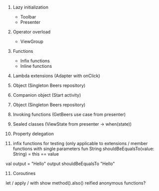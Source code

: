 1. Lazy initialization
    - Toolbar
    - Presenter

2. Operator overload
    - ViewGroup

3. Functions
    - Infix functions
    - Inline functions

4. Lambda extensions (Adapter with onClick)
5. Object (Singleton Beers repository)
6. Companion object (Start activity)
7. Object (Singleton Beers repository)
8. Invoking functions (GetBeers use case from presenter)
9. Sealed classes (ViewState from presenter -> when(state))
10. Property delegation

12. infix functions for testing (only applicable to extensions / member functions with single parameters
fun String shouldBeEqualsTo(value: String) = this == value

val output = "Hello"
output shouldBeEqualsTo "Hello"


11. Coroutines

let / apply / with
show method().also()
reified
anonymous functions?
